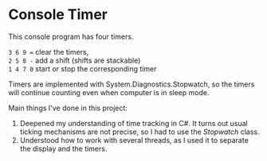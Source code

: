 # Console Timer
This console program has four timers.

```3 6 9 =``` clear the timers,  
```2 5 8 -``` add a shift (shifts are stackable)  
```1 4 7 0``` start or stop the corresponding timer  

Timers are implemented with System.Diagnostics.Stopwatch, so the timers will continue counting even when computer is in sleep mode.

Main things I've done in this project:
1. Deepened my understanding of time tracking in C#. It turns out usual ticking mechanisms are not precise, so I had to use the _Stopwatch_ class.
2. Understood how to work with several threads, as I used it to separate the display and the timers.
